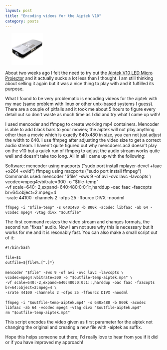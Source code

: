 ```yaml
---
layout: post
title: "Encoding videos for the Aiptek V10"
category: posts
---
```


<img class="pull-right" style="margin-left:20px; max-width:100%; width:20%" alt="Airptek Beamer" src="/images/aiptek.jpg" /></a>

About two weeks ago I felt the need to try out the [Aiptek V10 LED Micro Projector](http://www.aiptek.com/) and it actually sucks a lot less than I thought. I am still thinking about selling it again but it was a nice thing to play with and it fulfilled its purpose.


What I found to be very problematic is encoding videos for the aiptek with my mac (same problem with linux or other unix-based systems I guess). There are a couple of pitfalls and it took me about 5 hours to figure every detail out so don't waste as much time as I did and try what I came up with!

I used mencoder and ffmpeg to create working mp4 containers. Mencoder is able to add black bars to your movies; the aiptek will not play anything other than a movie which is exactly 640x480 in size, you can not just adjust the width to 640. I use ffmpeg after adjusting the video size to get a correct audio stream. I haven't quite figured out why mencdoers ac3 doesn't play on the v10 but a quick run of ffmpeg to adjust the audio stream works quite well and doesn't take too long. All in all I came up with the following:

Software:
	mencoder using macports ("sudo port install mplayer-devel +faac +x264 +xvid")
	ffmpeg using macports ("sudo port install ffmpeg")
Commands used:
	mencoder "$file" -sws 9 -of avi -ovc lavc -lavcopts \
	  vcodec=mpeg4:vbitrate=300 -o "$file-temp" \
	  -vf scale=640:-2,expand=640:480:0:0:1::,harddup -oac faac -faacopts br=64:object=2:mpeg=4 \
	  -srate 44100 -channels 2 -ofps 25 -ffourcc DIVX -noodml

	ffmpeg -i "$file-temp" -s 640x480 -b 800k -acodec libfaac -ab 64 -vcodec mpeg4 -vtag divx "$outfile"
 The first command resizes the video stream and changes formats, the second run "fixes" audio. Now I am not sure why this is necessary but it works for me and it is resonably fast. You can also make a small script out of it:

	#!/bin/bash

	file=$1
	outfile=${file%.[^.]*}

	mencoder "$file" -sws 9 -of avi -ovc lavc -lavcopts \
	vcodec=mpeg4:vbitrate=300 -o "$outfile-temp-aiptek.mp4" \
	-vf scale=640:-2,expand=640:480:0:0:1::,harddup -oac faac -faacopts br=64:object=2:mpeg=4 \
	-srate 44100 -channels 2 -ofps 25 -ffourcc DIVX -noodml

	ffmpeg -i "$outfile-temp-aiptek.mp4" -s 640x480 -b 800k -acodec libfaac -ab 64 -vcodec mpeg4 -vtag divx "$outfile-aiptek.mp4"
	rm "$outfile-temp-aiptek.mp4"

This script encodes the video given as first parameter for the aiptek not changing the original and creating a new file with -aiptek as suffix.

Hope this helps someone out there; I'd really love to hear from you if it did or if you have improved my approach!
